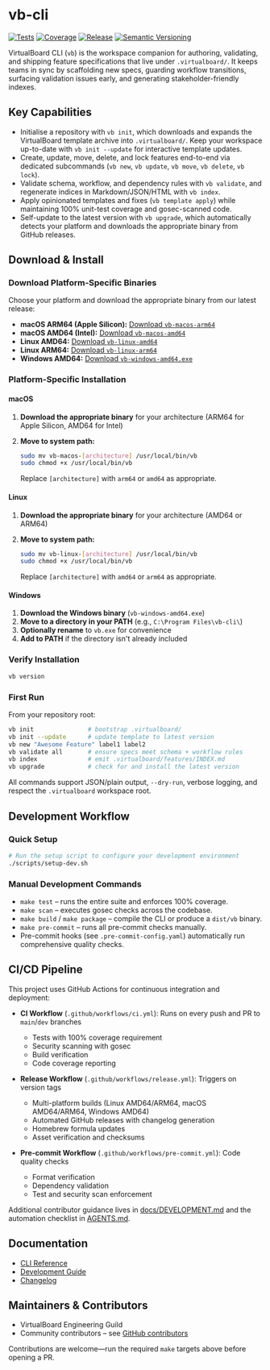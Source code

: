 # vb-cli

[![Tests](https://img.shields.io/badge/tests-passing-brightgreen.svg)](docs/DEVELOPMENT.md#development)
[![Coverage](https://img.shields.io/badge/coverage-100%25-blue.svg)](docs/DEVELOPMENT.md#development)
[![Release](https://img.shields.io/badge/version-v0.1.2-informational.svg)](CHANGELOG.md)
[![Semantic Versioning](https://img.shields.io/badge/semver-2.0.0-blue.svg)](https://semver.org/spec/v2.0.0.html)

VirtualBoard CLI (`vb`) is the workspace companion for authoring, validating, and shipping feature specifications that live under `.virtualboard/`. It keeps teams in sync by scaffolding new specs, guarding workflow transitions, surfacing validation issues early, and generating stakeholder-friendly indexes.

## Key Capabilities

- Initialise a repository with `vb init`, which downloads and expands the VirtualBoard template archive into `.virtualboard/`. Keep your workspace up-to-date with `vb init --update` for interactive template updates.
- Create, update, move, delete, and lock features end-to-end via dedicated subcommands (`vb new`, `vb update`, `vb move`, `vb delete`, `vb lock`).
- Validate schema, workflow, and dependency rules with `vb validate`, and regenerate indices in Markdown/JSON/HTML with `vb index`.
- Apply opinionated templates and fixes (`vb template apply`) while maintaining 100% unit-test coverage and gosec-scanned code.
- Self-update to the latest version with `vb upgrade`, which automatically detects your platform and downloads the appropriate binary from GitHub releases.

## Download & Install

### Download Platform-Specific Binaries

Choose your platform and download the appropriate binary from our latest release:

- **macOS ARM64 (Apple Silicon):** [Download `vb-macos-arm64`](https://github.com/virtualboard/vb-cli/releases/latest/download/vb-macos-arm64)
- **macOS AMD64 (Intel):** [Download `vb-macos-amd64`](https://github.com/virtualboard/vb-cli/releases/latest/download/vb-macos-amd64)
- **Linux AMD64:** [Download `vb-linux-amd64`](https://github.com/virtualboard/vb-cli/releases/latest/download/vb-linux-amd64)
- **Linux ARM64:** [Download `vb-linux-arm64`](https://github.com/virtualboard/vb-cli/releases/latest/download/vb-linux-arm64)
- **Windows AMD64:** [Download `vb-windows-amd64.exe`](https://github.com/virtualboard/vb-cli/releases/latest/download/vb-windows-amd64.exe)

### Platform-Specific Installation

#### macOS

1. **Download the appropriate binary** for your architecture (ARM64 for Apple Silicon, AMD64 for Intel)
2. **Move to system path:**

   ```bash
   sudo mv vb-macos-[architecture] /usr/local/bin/vb
   sudo chmod +x /usr/local/bin/vb
   ```

   Replace `[architecture]` with `arm64` or `amd64` as appropriate.

#### Linux

1. **Download the appropriate binary** for your architecture (AMD64 or ARM64)
2. **Move to system path:**

   ```bash
   sudo mv vb-linux-[architecture] /usr/local/bin/vb
   sudo chmod +x /usr/local/bin/vb
   ```

   Replace `[architecture]` with `amd64` or `arm64` as appropriate.

#### Windows

1. **Download the Windows binary** (`vb-windows-amd64.exe`)
2. **Move to a directory in your PATH** (e.g., `C:\Program Files\vb-cli\`)
3. **Optionally rename** to `vb.exe` for convenience
4. **Add to PATH** if the directory isn't already included

### Verify Installation

```bash
vb version
```

### First Run

From your repository root:

```bash
vb init               # bootstrap .virtualboard/
vb init --update      # update template to latest version
vb new "Awesome Feature" label1 label2
vb validate all       # ensure specs meet schema + workflow rules
vb index              # emit .virtualboard/features/INDEX.md
vb upgrade            # check for and install the latest version
```

All commands support JSON/plain output, `--dry-run`, verbose logging, and respect the `.virtualboard` workspace root.

## Development Workflow

### Quick Setup

```bash
# Run the setup script to configure your development environment
./scripts/setup-dev.sh
```

### Manual Development Commands
- `make test` – runs the entire suite and enforces 100% coverage.
- `make scan` – executes gosec checks across the codebase.
- `make build` / `make package` – compile the CLI or produce a `dist/vb` binary.
- `make pre-commit` – runs all pre-commit checks manually.
- Pre-commit hooks (see `.pre-commit-config.yaml`) automatically run comprehensive quality checks.

## CI/CD Pipeline

This project uses GitHub Actions for continuous integration and deployment:

- **CI Workflow** (`.github/workflows/ci.yml`): Runs on every push and PR to `main`/`dev` branches
  - Tests with 100% coverage requirement
  - Security scanning with gosec
  - Build verification
  - Code coverage reporting

- **Release Workflow** (`.github/workflows/release.yml`): Triggers on version tags
  - Multi-platform builds (Linux AMD64/ARM64, macOS AMD64/ARM64, Windows AMD64)
  - Automated GitHub releases with changelog generation
  - Homebrew formula updates
  - Asset verification and checksums

- **Pre-commit Workflow** (`.github/workflows/pre-commit.yml`): Code quality checks
  - Format verification
  - Dependency validation
  - Test and security scan enforcement

Additional contributor guidance lives in [docs/DEVELOPMENT.md](docs/DEVELOPMENT.md) and the automation checklist in [AGENTS.md](AGENTS.md).

## Documentation

- [CLI Reference](docs/CLI.md)
- [Development Guide](docs/DEVELOPMENT.md)
- [Changelog](CHANGELOG.md)

## Maintainers & Contributors

- VirtualBoard Engineering Guild
- Community contributors – see [GitHub contributors](https://github.com/virtualboard/vb-cli/graphs/contributors)

Contributions are welcome—run the required `make` targets above before opening a PR.
